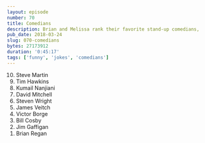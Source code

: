 ```yaml
---
layout: episode
number: 70
title: Comedians
description: Brian and Melissa rank their favorite stand-up comedians, and share a joke or two from each.
pub_date: 2018-03-24
slug: 070-comedians
bytes: 27173912
duration: '0:45:17'
tags: ['funny', 'jokes', 'comedians']
---
```


<ol reversed>
<li>Steve Martin</li>
<li>Tim Hawkins</li>
<li>Kumail Nanjiani</li>
<li>David Mitchell</li>
<li>Steven Wright</li>
<li>James Veitch</li>
<li>Victor Borge</li>
<li>Bill Cosby</li>
<li>Jim Gaffigan</li>
<li>Brian Regan</li>
</ol>